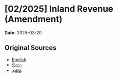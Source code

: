 # [02/2025] Inland Revenue (Amendment)

**Date:** 2025-03-20

## Original Sources

- [English](https://documents.gov.lk/view/acts/2025/3/02-2025_E.pdf)
- [සිංහල](https://documents.gov.lk/view/acts/2025/3/02-2025_S.pdf)
- [தமிழ்](https://documents.gov.lk/view/acts/2025/3/02-2025_T.pdf)
